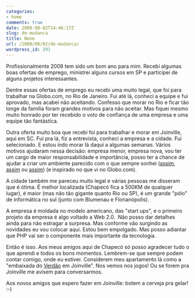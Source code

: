 ```yaml
---
categories:
- home
comments: true
date: 2008-08-02T14:46:17Z
slug: de-mudanca
title: None
url: /2008/08/02/de-mudanca/
wordpress_id: 291
---
```


Profissionalmente 2008 tem sido um bom ano para mim. Recebi algumas boas ofertas de emprego, ministrei alguns cursos em SP e participei de alguns projetos interessantes.

Dentre essas ofertas de emprego eu recebi uma muito legal, que foi para trabalhar na Globo.com, no Rio de Janeiro. Fui até lá, conheci a equipe e fui aprovado, mas acabei não aceitando. Confesso que morar no Rio e ficar tão longe da família foram grandes motivos para não aceitar. Mas fiquei mesmo muito honrado por ter recebido o voto de confiança de uma empresa e uma equipe tão fantástica.

Outra oferta muito boa que recebi foi para trabalhar e morar em Joinville, aqui em SC. Fui pra lá, fiz a entrevista, conheci a empresa e a cidade. Fui selecionado. E estou indo morar lá daqui a algumas semanas. Vários motivos ajudaram nessa decisão: empresa menor, empresa nova, vou ter um cargo de maior responsabilidade e importância, posso ter a chance de ajudar a criar um ambiente parecido com o que sempre sonhei ([assim](/blog/2008/07/24/eu-quero-trabalhar-nessa-empresa), [assim](/blog/2008/04/14/escritorios-da-web-20) ou [assim](/blog/2006/09/27/o-lugar-perfeito-para-trabalhar)) (e inspirado no que vi no Globo.com).

A cidade também me pareceu muito legal e várias pessoas me disseram que é ótima. É melhor localizada (Chapecó fica a 500KM de qualquer lugar), é maior (mas não tão gigante quanto Rio ou SP), é um grande "pólo" de informática no sul (junto com Blumenau e Florianópolis).

A empresa é moldada no modelo americano, das "start ups", e o primeiro projeto da empresa é algo voltado a Web 2.0.  Não posso dar detalhes ainda para não estragar a surpresa. Mas conforme vão surgindo as novidades eu vou colocar aqui. Estou bem empolgado. Mas posso adiantar que PHP vai ser o componente mais importante da tecnologia.

Então é isso. Aos meus amigos aqui de Chapecó só posso agradecer tudo o que aprendi e todos os bons momentos. Lembrem-se que sempre podem contar comigo, onde eu estiver. Considerem meu apartamento lá como a "embaixada do [Verdão](http://www.chapecoense.net/) em Joinville". Nos vemos nos jogos! Ou se forem pra Joinville me avisem para conversarmos.

Aos novos amigos que espero fazer em Joinville: botem a cerveja pra gelar! :-)
